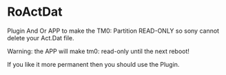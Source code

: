 # RoActDat
Plugin And Or APP to make the TM0: Partition READ-ONLY so sony cannot delete your Act.Dat file.

Warning: the APP will make tm0: read-only until the next reboot! 

If you like it more permanent then you should use the Plugin.
